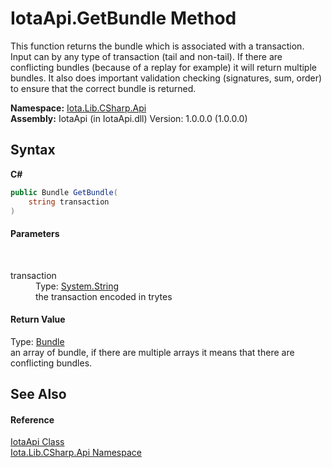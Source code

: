 # IotaApi.GetBundle Method 
 

This function returns the bundle which is associated with a transaction. Input can by any type of transaction (tail and non-tail). If there are conflicting bundles (because of a replay for example) it will return multiple bundles. It also does important validation checking (signatures, sum, order) to ensure that the correct bundle is returned.

**Namespace:**&nbsp;<a href="N_Iota_Lib_CSharp_Api">Iota.Lib.CSharp.Api</a><br />**Assembly:**&nbsp;IotaApi (in IotaApi.dll) Version: 1.0.0.0 (1.0.0.0)

## Syntax

**C#**<br />
``` C#
public Bundle GetBundle(
	string transaction
)
```


#### Parameters
&nbsp;<dl><dt>transaction</dt><dd>Type: <a href="http://msdn2.microsoft.com/en-us/library/s1wwdcbf" target="_blank">System.String</a><br />the transaction encoded in trytes</dd></dl>

#### Return Value
Type: <a href="T_Iota_Lib_CSharp_Api_Model_Bundle">Bundle</a><br />an array of bundle, if there are multiple arrays it means that there are conflicting bundles.

## See Also


#### Reference
<a href="T_Iota_Lib_CSharp_Api_IotaApi">IotaApi Class</a><br /><a href="N_Iota_Lib_CSharp_Api">Iota.Lib.CSharp.Api Namespace</a><br />